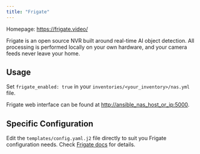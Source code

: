 ```yaml
---
title: "Frigate"
---
```


Homepage: <https://frigate.video/>

Frigate is an open source NVR built around real-time AI object detection. All processing is performed locally on your own hardware, and your camera feeds never leave your home.

## Usage

Set `frigate_enabled: true` in your `inventories/<your_inventory>/nas.yml` file.

Frigate web interface can be found at <http://ansible_nas_host_or_ip:5000>.

## Specific Configuration

Edit the `templates/config.yaml.j2` file directly to suit you Frigate configuration needs. Check [Frigate docs](https://docs.frigate.video/configuration/index) for details.
